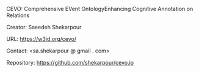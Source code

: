 CEVO: Comprehensive EVent OntologyEnhancing Cognitive Annotation on Relations

Creator: Saeedeh Shekarpour

URL: https://w3id.org/cevo/

Contact: <sa.shekarpour @ gmail . com>

Repository: https://github.com/shekarpour/cevo.io
